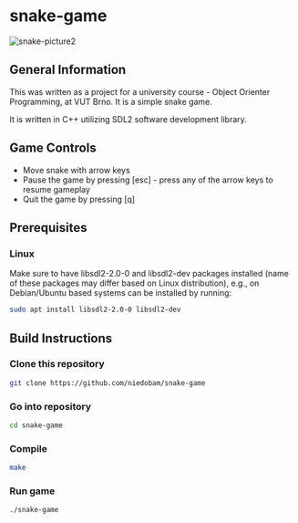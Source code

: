 # snake-game
![snake-picture2](https://user-images.githubusercontent.com/127039716/235454535-621cb119-1bcd-45ab-9ea4-76fe6108ced6.png)


## General Information
This was written as a project for a university course - Object Orienter Programming, at VUT Brno. It is a simple snake game.

It is written in C++ utilizing SDL2 software development library.


## Game Controls
* Move snake with arrow keys
* Pause the game by pressing [esc] - press any of the arrow keys to resume gameplay
* Quit the game by pressing [q]


## Prerequisites
  ### Linux
  Make sure to have libsdl2-2.0-0 and libsdl2-dev packages installed (name of these packages may differ based on Linux distribution), e.g., on Debian/Ubuntu based systems can be installed by running: 
  ```bash
  sudo apt install libsdl2-2.0-0 libsdl2-dev
  ```

## Build Instructions
  ### Clone this repository
  ```bash
  git clone https://github.com/niedobam/snake-game
  ```
  ### Go into repository
  ```bash
  cd snake-game
  ```
  ### Compile
  ```bash
  make
  ```
  ### Run game
  ```bash
  ./snake-game
  ```

